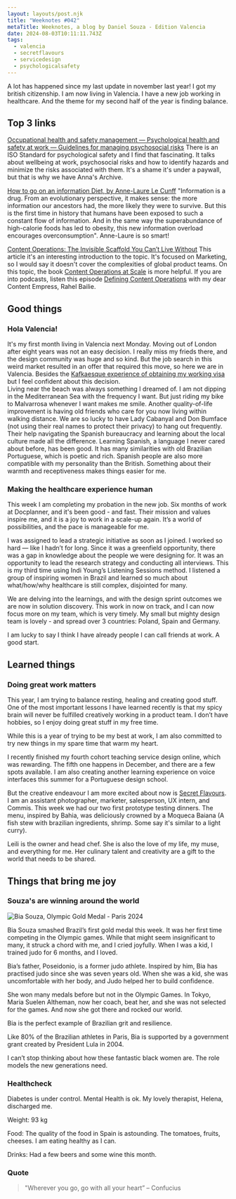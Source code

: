 ```yaml
---
layout: layouts/post.njk
title: "Weeknotes #042"
metaTitle: Weeknotes, a blog by Daniel Souza - Edition Valencia
date: 2024-08-03T10:11:11.743Z
tags:
  - valencia
  - secretflavours
  - servicedesign
  - psychologicalsafety
---
```

A lot has happened since my last update in november last year! I got my british citizenship. I am now living in Valencia. I have a new job working in healthcare. And the theme for my second half of the year is finding balance. 

## Top 3 links

[Occupational health and safety management — Psychological health and safety at work — Guidelines for managing psychosocial risks](https://www.iso.org/standard/64283.html)
There is an ISO Standard for psychological safety and I find that fascinating. It talks about wellbeing at work, psychosocial risks and how to identify hazards and minimize the risks associated with them. It's a shame it's under a paywall, but that is why we have Anna's Archive. 

[How to go on an information Diet, by Anne-Laure Le Cunff](https://nesslabs.com/information-diet)
"Information is a drug. From an evolutionary perspective, it makes sense: the more information our ancestors had, the more likely they were to survive. But this is the first time in history that humans have been exposed to such a constant flow of information. And in the same way the superabundance of high-calorie foods has led to obesity, this new information overload encourages overconsumption". Anne-Laure is so smart!  

[Content Operations: The Invisible Scaffold You Can’t Live Without](https://www.fenwick.media/all-blog-posts/what-is-content-operations)
This article it's an interesting introduction to the topic. It's focused on Marketing, so I would say it doesn't cover the complexities of global product teams. On this topic, the book [Content Operations at Scale](https://publishing.vt.edu/site/books/e/10.21061/content_operations_evia/) is more helpful. If you are into podcasts, listen this episode [Defining Content Operations](https://player.captivate.fm/episode/18c97655-adef-4e9e-a489-54b16f272253) with my dear Content Empress, Rahel Bailie.        
  
## Good things

### Hola Valencia!

It's my first month living in Valencia next Monday. Moving out of London after eight years was not an easy decision. I really miss my frieds there, and the design community was huge and so kind. But the job search in this weird market resulted in an offer that required this move, so here we are in Valencia. 
Besides the [Kafkaesque experience of obtaining my working visa](https://www.youtube.com/watch?v=myh_GWyliXU) but I feel confident about this decision.   
Living near the beach was always something I dreamed of. I am not dipping in the Mediterranean Sea with the frequency I want. But just riding my bike to Malvarrosa whenever I want makes me smile. 
Another quality-of-life improvement is having old friends who care for you now living within walking distance. We are so lucky to have Lady Cabanyal and Don Bumface (not using their real names to protect their privacy) to hang out frequently. Their help navigating the Spanish bureaucracy and learning about the local culture made all the difference. 
Learning Spanish, a language I never cared about before, has been good. It has many similarities with old Brazilian Portuguese, which is poetic and rich. Spanish people are also more compatible with my personality than the British. Something about their warmth and receptiveness makes things easier for me. 

### Making the healthcare experience human

This week I am completing my probation in the new job. Six months of work at Docplanner, and it's been good - and fast. Their mission and values inspire me, and it is a joy to work in a scale-up again. It’s a world of possibilities, and the pace is manageable for me. 

I was assigned to lead a strategic initiative as soon as I joined. I worked so hard — like I hadn’t for long. Since it was a greenfield opportunity, there was a gap in knowledge about the people we were designing for. It was an opportunity to lead the research strategy and conducting all interviews. This is my third time using Indi Young’s Listening Sessions method. I listened a group of inspiring women in Brazil and learned so much about what/how/why healthcare is still complex, disjointed for many. 

We are delving into the learnings, and with the design sprint outcomes we are now in solution discovery. This work in now on track, and I can now focus more on my team, which is very timely. My small but mighty design team is lovely - and spread over 3 countries: Poland, Spain and Germany.

I am lucky to say I think I have already people I can call friends at work. A good start. 


## Learned things
### Doing great work matters

This year, I am trying to balance resting, healing and creating good stuff. One of the most important lessons I have learned recently is that my spicy brain will never be fulfilled creatively working in a product team. I don’t have hobbies, so I enjoy doing great stuff in my free time.  

While this is a year of trying to be my best at work, I am also committed to try new things in my spare time that warm my heart. 

I recently finished my fourth cohort teaching service design online, which was rewarding. The fifth one happens in December, and there are a few spots available. I am also creating another learning experience on voice interfaces this summer for a Portuguese design school. 

But the creative endeavour I am more excited about now is [Secret Flavours](https://www.secretflavours.com). I am an assistant photographer, marketer, salesperson, UX intern, and Commis. This week we had our two first prototype testing dinners. The menu, inspired by Bahia, was deliciously crowned by a Moqueca Baiana (A fish stew with brazilian ingredients, shrimp. Some say it's similar to a light curry).      

Leili is the owner and head chef. She is also the love of my life, my muse, and everything for me. Her culinary talent and creativity are a gift to the world that needs to be shared.    
    
## Things that bring me joy

### Souza's are winning around the world 

![Bia Souza, Olympic Gold Medal - Paris 2024](/images/biasouza.jpeg "Bia Souza, olympic athlete, celebrates her victory in Paris")

Bia Souza smashed Brazil’s first gold medal this week. It was her first time competing in the Olympic games. While that might seem insignificant to many, it struck a chord with me, and I cried joyfully. When I was a kid, I trained judo for 6 months, and I loved. 

Bia’s father, Poseidonio, is a former judo athlete. Inspired by him, Bia has practised judo since she was seven years old. When she was a kid, she was uncomfortable with her body, and Judo helped her to build confidence. 

She won many medals before but not in the Olympic Games. In Tokyo, Maria Suelen Altheman, now her coach, beat her, and she was not selected for the games. And now she got there and rocked our world.

Bia is the perfect example of Brazilian grit and resilience. 

Like 80% of the Brazilian athletes in Paris, Bia is supported by a government grant created by President Lula in 2004. 

I can’t stop thinking about how these fantastic black women are. The role models the new generations need. 

### Healthcheck

Diabetes is under control. Mental Health is ok. My lovely therapist, Helena, discharged me.  

Weight: 93 kg

Food: The quality of the food in Spain is astounding. The tomatoes, fruits, cheeses. I am eating healthy as I can.  

Drinks: Had a few beers and some wine this month. 

###  Quote

> "Wherever you go, go with all your heart”
 – Confucius
